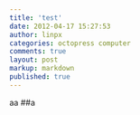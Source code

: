 ```yaml
---
title: 'test'
date: 2012-04-17 15:27:53
author: linpx
categories: octopress computer
comments: true
layout: post
markup: markdown
published: true
---
```

aa
##a